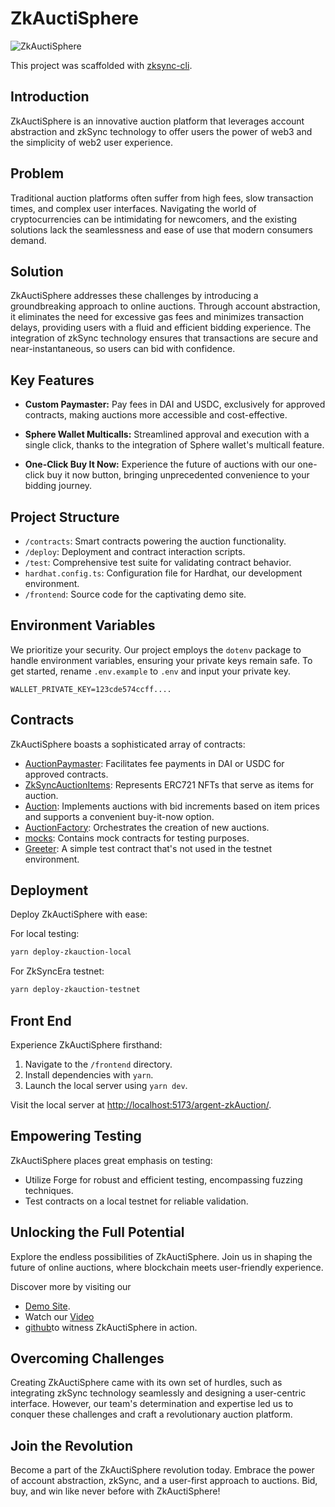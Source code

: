 
# ZkAuctiSphere

![ZkAuctiSphere](https://github.com/samar19/pic-/blob/master/purple%20monogram%20studio%20logo.png)

This project was scaffolded with [zksync-cli](https://github.com/matter-labs/zksync-cli).

## Introduction

ZkAuctiSphere is an innovative auction platform that leverages account abstraction and zkSync technology to offer users the power of web3 and the simplicity of web2 user experience.

## Problem

Traditional auction platforms often suffer from high fees, slow transaction times, and complex user interfaces. Navigating the world of cryptocurrencies can be intimidating for newcomers, and the existing solutions lack the seamlessness and ease of use that modern consumers demand.

## Solution

ZkAuctiSphere addresses these challenges by introducing a groundbreaking approach to online auctions. Through account abstraction, it eliminates the need for excessive gas fees and minimizes transaction delays, providing users with a fluid and efficient bidding experience. The integration of zkSync technology ensures that transactions are secure and near-instantaneous, so users can bid with confidence.

## Key Features

- **Custom Paymaster:** Pay fees in DAI and USDC, exclusively for approved contracts, making auctions more accessible and cost-effective.

- **Sphere Wallet Multicalls:** Streamlined approval and execution with a single click, thanks to the integration of Sphere wallet's multicall feature.

- **One-Click Buy It Now:** Experience the future of auctions with our one-click buy it now button, bringing unprecedented convenience to your bidding journey.

## Project Structure

- `/contracts`: Smart contracts powering the auction functionality.
- `/deploy`: Deployment and contract interaction scripts.
- `/test`: Comprehensive test suite for validating contract behavior.
- `hardhat.config.ts`: Configuration file for Hardhat, our development environment.
- `/frontend`: Source code for the captivating demo site.

## Environment Variables

We prioritize your security. Our project employs the `dotenv` package to handle environment variables, ensuring your private keys remain safe. To get started, rename `.env.example` to `.env` and input your private key.

```env
WALLET_PRIVATE_KEY=123cde574ccff....
```

## Contracts

ZkAuctiSphere boasts a sophisticated array of contracts:

- [AuctionPaymaster](./contracts/AuctionPaymaster.sol): Facilitates fee payments in DAI or USDC for approved contracts.
- [ZkSyncAuctionItems](./contracts/AuctionItems.sol): Represents ERC721 NFTs that serve as items for auction.
- [Auction](./contracts/Auction.sol): Implements auctions with bid increments based on item prices and supports a convenient buy-it-now option.
- [AuctionFactory](./contracts/AuctionFactory.sol): Orchestrates the creation of new auctions.
- [mocks](./contracts/mocks/): Contains mock contracts for testing purposes.
- [Greeter](./contracts/Greeter.sol): A simple test contract that's not used in the testnet environment.

## Deployment

Deploy ZkAuctiSphere with ease:

For local testing:

```bash
yarn deploy-zkauction-local
```

For ZkSyncEra testnet:

```bash
yarn deploy-zkauction-testnet
```

## Front End

Experience ZkAuctiSphere firsthand:

1. Navigate to the `/frontend` directory.
2. Install dependencies with `yarn`.
3. Launch the local server using `yarn dev`.

Visit the local server at [http://localhost:5173/argent-zkAuction/](http://localhost:5173/argent-zkAuction/).

## Empowering Testing

ZkAuctiSphere places great emphasis on testing:

- Utilize Forge for robust and efficient testing, encompassing fuzzing techniques.
- Test contracts on a local testnet for reliable validation.

## Unlocking the Full Potential

Explore the endless possibilities of ZkAuctiSphere. Join us in shaping the future of online auctions, where blockchain meets user-friendly experience.

Discover more by visiting our 
- [Demo Site](). 
- Watch our [Video]()
- [github](https://github.com/samar19/Zk-AuctiSphere)to witness ZkAuctiSphere in action.

## Overcoming Challenges

Creating ZkAuctiSphere came with its own set of hurdles, such as integrating zkSync technology seamlessly and designing a user-centric interface. However, our team's determination and expertise led us to conquer these challenges and craft a revolutionary auction platform.

## Join the Revolution

Become a part of the ZkAuctiSphere revolution today. Embrace the power of account abstraction, zkSync, and a user-first approach to auctions. Bid, buy, and win like never before with ZkAuctiSphere!
```

